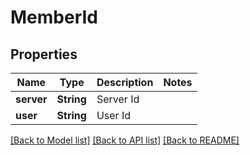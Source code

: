 # MemberId

## Properties

Name | Type | Description | Notes
------------ | ------------- | ------------- | -------------
**server** | **String** | Server Id | 
**user** | **String** | User Id | 

[[Back to Model list]](../README.md#documentation-for-models) [[Back to API list]](../README.md#documentation-for-api-endpoints) [[Back to README]](../README.md)


